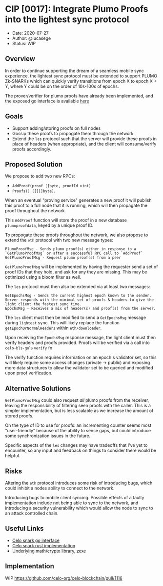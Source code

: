 
# CIP [0017]: Integrate Plumo Proofs into the lightest sync protocol

- Date: 2020-07-27
- Author: @lucasege
- Status: WIP

## Overview

In order to continue supporting the dream of a seamless mobile sync experience, the lightest sync protocol must be extended to support PLUMO Zk-SNARKs which can quickly verify transitions from epoch X to epoch X + Y, where Y could be on the order of 10s-100s of epochs.

The prover/verifier for plumo proofs have already been implemented, and the exposed go interface is available [here](https://github.com/celo-org/celo-bls-go)

## Goals

- Support adding/storing proofs on full nodes
- Gossip these proofs to propogate them through the network
- Extend the `les` protocol such that the server will provide these proofs in place of headers (when appropriate), and the client will consume/verify proofs accordingly.

## Proposed Solution

We propose to add two new RPCs: 
* `AddProof(proof []byte, proofId uint)`
* `Proofs() ([][]byte)`.

When an eventual "proving service" generates a new proof it will publish this proof to a full node that it is running, which will then propagate the proof throughout the network.

This `AddProof` function will store the proof in a new database `plumoproofdata`, keyed by a unique proof ID.

To propogate these proofs throughout the network, we also propose to extend the `eth` protocol with two new message types: 
```
PlumoProofMsg - Sends plumo proof(s) either in response to a `GetPlumoProofMsg` or after a successful RPC call to `AddProof`
GetPlumoProofMsg - Request plumo proof(s) from a peer
```
`GetPlumoProofMsg` will be implemented by having the requester send a set of proof IDs that they hold, and ask for any they are missing. This may be optimized using a bloom filter as well.

The `les` protocol must then also be extended via at least two messages:
```
GetEpochsMsg - Sends the current highest epoch known to the sender. Server responds with the minimal set of proofs & headers to give the light client the fastest sync time.
EpochsMsg - Receives a mix of header(s) and proof(s) from the server.
```

The `les` client must then be modified to send a `GetEpochsMsg` message during `lightest` sync. This will likely replace the function `getEpochOrNormalHeaders` within `eth/downloader`.

Upon receiving the `EpochsMsg` response message, the light client must then verify headers and proofs provided. Proofs will be verified via a call into `celo-bls-go`'s `verify` fn.

The verify function requires information on an epoch's validator set, so this will likely require some access changes (private -> public) and exposing more data structures to allow the validator set to be queried and modified upon proof verification.

## Alternative Solutions

`GetPlumoProofMsg` could also request *all* plumo proofs from the receiver, leaving the responsibility of filtering seen proofs with the caller. This is a simpler implementation, but is less scalable as we increase the amount of stored proofs. 

On the type of ID to use for proofs: an incrementing counter seems most "user-friendly" because of the ability to sense gaps, but could introduce some synchronization issues in the future.

Specific aspects of the `les` changes may have tradeoffs that I've yet to encounter, so any input and feedback on things to consider there would be helpful.

## Risks

Altering the `eth` protocol introduces some risk of introducing bugs, which could inhibit a nodes ability to connect to the network.

Introducing bugs to mobile client syncing. Possible effects of a faulty implementation include not being able to sync to the network, and introducing a security vulnerability which would allow the node to sync to an attack controlled chain.

## Useful Links
- [Celo snark go interface](https://github.com/celo-org/celo-bls-go)
- [Celo snark rust implementation](https://github.com/celo-org/celo-bls-snark-rs)
- [Underlying math/crypto library, zexe](https://github.com/scipr-lab/zexe)

## Implementation

WIP https://github.com/celo-org/celo-blockchain/pull/1116
